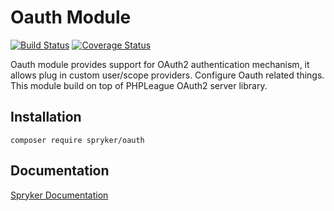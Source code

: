# Oauth Module


[![Build Status](https://travis-ci.org/spryker/oauth.svg)](https://travis-ci.org/spryker/oauth)
[![Coverage Status](https://coveralls.io/repos/github/spryker/oauth/badge.svg)](https://coveralls.io/github/spryker/oauth)

Oauth module provides support for OAuth2 authentication mechanism, it allows plug in custom user/scope providers. Configure Oauth related things. This module build on top of PHPLeague OAuth2 server library.

## Installation

```
composer require spryker/oauth
```

## Documentation

[Spryker Documentation](https://academy.spryker.com/developing_with_spryker/module_guide/modules.html)
